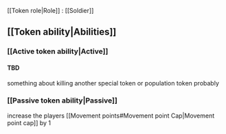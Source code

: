 [[Token role|Role]] : [[Soldier]]


## [[Token ability|Abilities]]
### [[Active token ability|Active]]
#### TBD
something about killing another special token or population token probably

### [[Passive token ability|Passive]]
increase the players [[Movement points#Movement point Cap|Movement point cap]] by 1